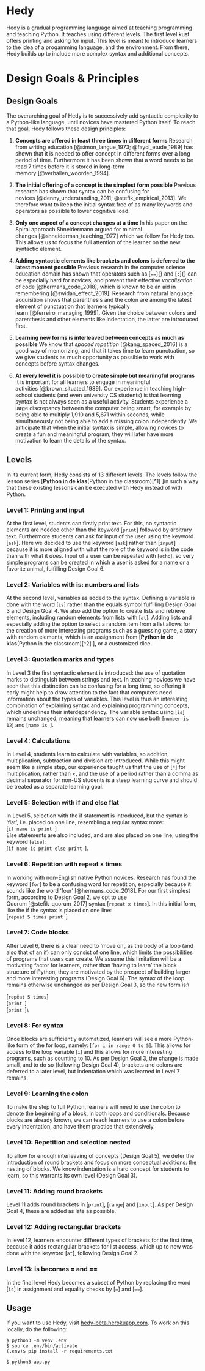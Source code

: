 # Hedy
Hedy is a gradual programming language aimed at teaching programming and teaching Python. It teaches using different levels. The first level kust offers printing and asking for input. This level is meant to introduce learners to the idea of a progamming language, and the environment. From there, Hedy builds up to include more complex syntax and additional concepts.


Design Goals & Principles
==============================

Design Goals
------------

The overarching goal of Hedy is to successively add syntactic complexity to a Python-like language, until novices have mastered Python itself. To reach that goal, Hedy follows these design principles:

1.  **Concepts are offered in least three times in different forms** Research from writing
    education [@simon_langue_1973; @fayol_etude_1989] has shown that it
    is needed to offer concept in different forms over a long period of
    time. Furthermore it has been shown that a word needs to be read 7
    times before it is stored in long-term
    memory [@verhallen_woorden_1994].

2.  **The initial offering of a concept is the simplest form possible**
    Previous research has shown that syntax can be confusing for
    novices [@denny_understanding_2011; @stefik_empirical_2013]. We
    therefore want to keep the initial syntax free of as many keywords
    and operators as possible to lower cognitive load.

3.  **Only one aspect of a concept changes at a time** In his paper on
    the Spiral approach Shneidermann argued for minimal
    changes [@shneiderman_teaching_1977] which we follow for Hedy too.
    This allows us to focus the full attention of the learner on the new
    syntactic element.

4.  **Adding syntactic elements like brackets and colons is deferred to
    the latest moment possible** Previous research in the computer
    science education domain has shown that operators such as [`==`]{}
    and [`:`]{} can be especially hard for novices, and prevent their
    effective *vocalization* of code [@hermans_code_2018], which is
    known to be an aid in remembering [@swidan_effect_2019]. Research
    from natural language acquisition shows that parenthesis and the
    colon are among the latest element of punctuation that learners
    typically learn [@ferreiro_managing_1999]. Given the choice between
    colons and parenthesis and other elements like indentation, the
    latter are introduced first.

5.  **Learning new forms is interleaved between concepts as much as
    possible** We know that *spaced repetition* [@kang_spaced_2016] is a
    good way of memorizing, and that it takes time to learn punctuation,
    so we give students as much opportunity as possible to work with
    concepts before syntax changes.

6.  **At every level it is possible to create simple but meaningful
    programs** It is important for all learners to engage in meaningful
    activities [@brown_situated_1989]. Our experience in teaching
    high-school students (and even university CS students) is that
    learning syntax is not always seen as a useful activity. Students
    experience a large discrepancy between the computer being smart, for
    example by being able to multiply 1,910 and 5,671 within seconds,
    while simultaneously not being able to add a missing colon
    independently. We anticipate that when the initial syntax is simple,
    allowing novices to create a fun and meaningful program, they will
    later have more motivation to learn the details of the syntax.


Levels
------

In its current form, Hedy consists of 13 different levels. The levels
follow the lesson series [**Python in de klas**(Python in the
classroom)[^1] ]in such a way that these existing lessons can be
executed with Hedy instead of with Python.

### Level 1: Printing and input

At the first level, students can firstly print text. For this, no
syntactic elements are needed other than the keyword [`print`]
followed by arbitrary text. Furthermore students can ask for
input of the user using the keyword [`ask`]. Here we decided to use
the keyword [`ask`] rather than [`input`] because it is more aligned
with what the role of the keyword is in the code than with what it
*does*. Input of a user can be repeated with [`echo`], so very simple
programs can be created in which a user is asked for a name or a
favorite animal, fulfilling Design Goal 6.

### Level 2: Variables with is: numbers and lists

At the second level, variables as added to the syntax. Defining a
variable is done with the word [`is`] rather than the equals symbol
fulfilling Design Goal 3 and Design Goal 4. We also add the option to
create lists and retrieve elements, including random elements from lists
with [`at`]. Adding lists and especially adding the option to select a
random item from a list allows for the creation of more interesting
programs such as a guessing game, a story with random elements, which is
an assignment from [**Python in de klas**(Python in the
classroom)[^2] ], or a customized dice.

### Level 3: Quotation marks and types

In Level 3 the first syntactic element is introduced: the use of
quotation marks to distinguish between strings and text. In teaching
novices we have seen that this distinction can be confusing for a long
time, so offering it early might help to draw attention to the fact that
computers need information about the types of variables. This level is
thus an interesting combination of explaining syntax and explaining
programming concepts, which underlines their interdependency. The
variable syntax using [`is`] remains unchanged, meaning that learners
can now use both [`number is 12`] and [`name is `].

### Level 4: Calculations

In Level 4, students learn to calculate with variables, so addition,
multiplication, subtraction and division are introduced. While this
might seem like a simple step, our experience taught us that the use of
[`*`] for multiplication, rather than $\times$, and the use of a
period rather than a comma as decimal separator for non-US students is a
steep learning curve and should be treated as a separate learning goal.

### Level 5: Selection with if and else flat

In Level 5, selection with the if statement is introduced, but the
syntax is ‘flat’, i.e. placed on one line, resembling a regular syntax
more:\
[`if name is print `]\
Else statements are also included, and are also placed on one line,
using the keyword [`else`]:\
[`if name is print else print `].

### Level 6: Repetition with repeat x times

In working with non-English native Python novices. Research has found
the keyword [`for`] to be a confusing word for repetition, especially
because it sounds like the word ‘four’ [@hermans_code_2018]. For our
first simplest form, according to Design Goal 2, we opt to use
Quorum [@stefik_quorum_2017] syntax [`repeat x times`]. In this
initial form, like the if the syntax is placed on one line:\
[`repeat 5 times print `]

### Level 7: Code blocks

After Level 6, there is a clear need to ‘move on’, as the body of a loop
(and also that of an if) can only consist of one line, which limits the
possibilities of programs that users can create. We assume this
limitation will be a motivating factor for learners, rather than ‘having
to learn’ the block structure of Python, they are motivated by the
prospect of building larger and more interesting programs (Design Goal
6). The syntax of the loop remains otherwise unchanged as per Design
Goal 3, so the new form is:\

[`repēat 5 times`]\
[`print `]\
[`print `]\

### Level 8: For syntax

Once blocks are sufficiently automatized, learners will see a more
Python-like form of the for loop, namely: [`for i in range 0 to 5`].
This allows for access to the loop variable [`i`] and this allows for
more interesting programs, such as counting to 10. As per Design Goal 3,
the change is made small, and to do so (following Design Goal 4),
brackets and colons are deferred to a later level, but indentation which
was learned in Level 7 remains.

### Level 9: Learning the colon

To make the step to full Python, learners will need to use the colon to
denote the beginning of a block, in both loops and conditionals. Because
blocks are already known, we can teach learners to use a colon before
every indentation, and have them practice that extensively.

### Level 10: Repetition and selection nested

To allow for enough interleaving of concepts (Design Goal 5), we defer
the introduction of round brackets and focus on more conceptual
additions: the nesting of blocks. We know indentation is a hard concept
for students to learn, so this warrants its own level (Design Goal 3).

### Level 11: Adding round brackets

Level 11 adds round brackets in [`print`], [`range`] and
[`input`]. As per Design Goal 4, these are added as late as possible.

### Level 12: Adding rectangular brackets

In level 12, learners encounter different types of brackets for the
first time, because it adds rectangular brackets for list access, which
up to now was done with the keyword [`at`], following Design Goal 2.

### Level 13: is becomes = and ==

In the final level Hedy becomes a subset of Python by replacing the word
[`is`] in assignment and equality checks by [`=`] and [`==`].

Usage
-----

If you want to use Hedy, visit
[hedy-beta.herokuapp.com](https://hedy-beta.herokuapp.com). To work on this
locally, do the following:


```
$ python3 -m venv .env
$ source .env/bin/activate
(.env)$ pip install -r requirements.txt

$ python3 app.py
```
